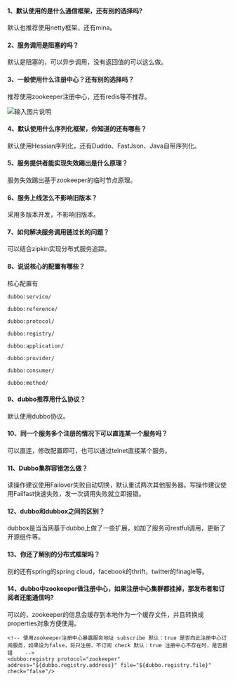 ####  1、默认使用的是什么通信框架，还有别的选择吗?

默认也推荐使用netty框架，还有mina。

####  2、服务调用是阻塞的吗？

默认是阻塞的，可以异步调用，没有返回值的可以这么做。

####  3、一般使用什么注册中心？还有别的选择吗？

推荐使用zookeeper注册中心，还有redis等不推荐。

![输入图片说明](https://images.gitee.com/uploads/images/2018/0831/153501_9a059fcf_87650.png "SPI.png")

####  4、默认使用什么序列化框架，你知道的还有哪些？

默认使用Hessian序列化，还有Duddo、FastJson、Java自带序列化。

####  5、服务提供者能实现失效踢出是什么原理？

服务失效踢出基于zookeeper的临时节点原理。

####  6、服务上线怎么不影响旧版本？

采用多版本开发，不影响旧版本。

####  7、如何解决服务调用链过长的问题？

可以结合zipkin实现分布式服务追踪。

#### 8、说说核心的配置有哪些？

核心配置有


```
dubbo:service/

dubbo:reference/

dubbo:protocol/

dubbo:registry/

dubbo:application/

dubbo:provider/

dubbo:consumer/

dubbo:method/
```

####  9、dubbo推荐用什么协议？

默认使用dubbo协议。

####  10、同一个服务多个注册的情况下可以直连某一个服务吗？

可以直连，修改配置即可，也可以通过telnet直接某个服务。


####  11、Dubbo集群容错怎么做？

读操作建议使用Failover失败自动切换，默认重试两次其他服务器。写操作建议使用Failfast快速失败，发一次调用失败就立即报错。


####  12、dubbo和dubbox之间的区别？

dubbox是当当网基于dubbo上做了一些扩展，如加了服务可restful调用，更新了开源组件等。

####  13、你还了解别的分布式框架吗？

别的还有spring的spring cloud，facebook的thrift，twitter的finagle等。

#### 14、dubbo中zookeeper做注册中心，如果注册中心集群都挂掉，那发布者和订阅者还能通信吗?

可以的，zookeeper的信息会缓存到本地作为一个缓存文件，并且转换成properties对象方便使用。

```
<!-- 使用zookeeper注册中心暴露服务地址 subscribe 默认：true 是否向此注册中心订阅服务，如果设为false，将只注册，不订阅 check 默认：true 注册中心不存在时，是否报错    -->
<dubbo:registry protocol="zookeeper" address="${dubbo.registry.address}" file="${dubbo.registry.file}" check="false"/>
```

